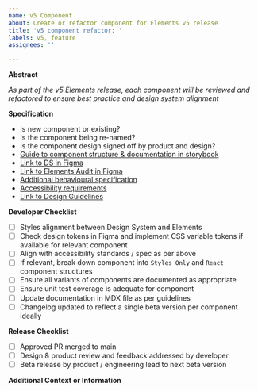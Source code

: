 ```yaml
---
name: v5 Component
about: Create or refactor component for Elements v5 release
title: 'v5 component refactor: '
labels: v5, feature
assignees: ''

---
```


**Abstract**

_As part of the v5 Elements release, each component will be reviewed and refactored to ensure best practice and design system alignment_

**Specification**

- Is new component or existing?
- Is the component being re-named?
- Is the component design signed off by product and design?
- [Guide to component structure & documentation in storybook](https://github.com/reapit/elements/wiki/Developer-Contribution-Guide)
- [Link to DS in Figma]()
- [Link to Elements Audit in Figma]()
- [Additional behavioural specification]()
- [Accessibility requirements]()
- [Link to Design Guidelines]()

**Developer Checklist**

- [ ] Styles alignment between Design System and Elements
- [ ] Check design tokens in Figma and implement CSS variable tokens if available for relevant component
- [ ] Align with accessibility standards / spec as per above
- [ ] If relevant, break down component into `Styles Only` and `React` component structures
- [ ] Ensure all variants of components are documented as appropriate 
- [ ] Ensure unit test coverage is adequate for component
- [ ] Update documentation in MDX file as per guidelines
- [ ] Changelog updated to reflect a single beta version per component ideally

**Release Checklist**

- [ ] Approved PR merged to main
- [ ] Design & product review and feedback addressed by developer
- [ ] Beta release by product / engineering lead to next beta version

**Additional Context or Information**

